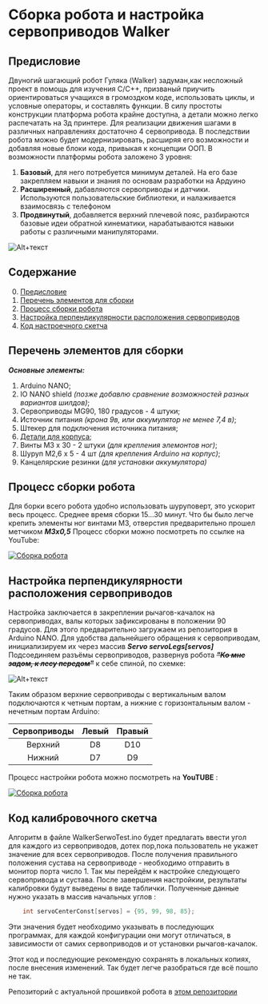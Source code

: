 # Сборка робота и настройка сервоприводов Walker

## Предисловие

Двуногий шагающий робот Гуляка (Walker) задуман,как несложный проект в помощь для изучения С/С++, призваный приучить ориентироваться учащихся в громоздком коде, использовать циклы, и условные операторы, и составлять функции. В силу простоты конструкции платформа робота крайне доступна, а детали можно легко распечатать на 3д принтере.
Для реализации движения шагами в различных направлениях достаточно 4 сервопривода. В последствии робота можно будет модернизировать, расширяя его возможности и добавляя новые блоки кода, привыкая к концепции ООП.
В возможности платформы робота заложено 3 уровня:

1. **Базовый**, для него потребуется минимум деталей. На его базе закрепляем навыки и знания по основам разработки на Ардуино
2. **Расширенный**, дабавляются сервоприводы и датчики. Используются пользовательские библиотеки, и налаживается взаимосвязь с телефоном
3. **Продвинутый**, добавляется верхний плечевой пояс, разбираются базовые идеи обратной кинематики, нарабатываются навыки работы с различными манипуляторами.

![Alt+текст](https://avatars.mds.yandex.net/get-zen_doc/3384412/pub_5fad3c494278375e7ef5dc70_5fad462fc3975f5b3d26d954/scale_600)

## Содержание

0. [Предисловие](#Предисловие)
1. [Перечень элементов для сборки](#Перечень-элементов-для-сборки)
2. [Процесс сборки робота](#Процесс-сборки-робота)
3. [Настройка перпендикулярности расположения сервоприводов](#Настройка-перпендикулярности-расположения-сервоприводов)
4. [Код настроечного скетча](#Код-настроечного-скетча)

## Перечень элементов для сборки

***Основные элементы:***

1. Arduino NANO;
2. IO NANO shield *(позже добавлю сравнение возможностей разных вариантов шилдов)*;
3. Сервоприводы MG90, 180 градусов - 4 штуки;
4. Источник питания *(крона 9в, или аккумулятор не менее 7,4 в)*;
5. Штекер для подключения источника питания;
6. [Детали для корпуса](https://www.thingiverse.com/thing:4651195);
7. Винты М3 х 30 - 2 штуки *(для крепления элемонтов ног)*;
8. Шуруп М2,6 х 5 - 4 шт *(для крепления Arduino на корпус)*;
9. Канцелярские резинки *(для установки аккумулятора)*

## Процесс сборки робота

Для борки всего робота удобно использовать шуруповерт, это ускорит весь процесс. Среднее время сборки 15...30 минут.
Что бы было легче крепить элементы ног винтами М3, отверстия предварительно прошел метчиком ***М3х0,5***
Процесс сборки можно посмотреть по ссылке на YouTube:

[![Сборка робота](https://avatars.mds.yandex.net/get-zen_doc/1245197/pub_5fad3c494278375e7ef5dc70_5fad3d784278375e7ef82a10/scale_600)](https://www.youtube.com/watch?v=9El1E4NTEyo&list=PLPlEq5SS8JN62263Q4-hY7qEeuCIrCNkc)

## Настройка перпендикулярности расположения сервоприводов

Настройка заключается в закреплении рычагов-качалок на сервоприводах, валы которых зафиксированы в положении 90 градусов.
Для этого предварительно загружаем из репозитория в Arduino NANO.
Для удобства дальнейшего обращения к сервоприводам, инициализируем их через массив ***Servo servoLegs[servos]***
Подсоединяем разъёмы сервоприводов, развернув робота ~~*__"Ко мне задом, к лесу передом"__*~~ к себе спиной, по схемке:

![Alt+текст](https://avatars.mds.yandex.net/get-zen_doc/3445317/pub_5fad3c494278375e7ef5dc70_6022a25853b5a470dc75d874/orig)

Таким образом верхние сервоприводы с вертикальным валом подключаются к четным портам, а нижние с горизонтальным валом - нечетным портам Arduino:

| Сервоприводы|Левый|Правый|
|:-----------------:|:-----------------:|:-----------------:|
|Верхний|D8|D10|
|Нижний|D7|D9|

Процесс настройки робота можно посмотреть на **YouTUBE** :

[![Сборка робота](https://avatars.mds.yandex.net/get-zen_doc/2359038/pub_5fad3c494278375e7ef5dc70_5fad45be3cce092eaac3f394/scale_600)](https://www.youtube.com/watch?v=AI0i8CaHVo8&list=PLPlEq5SS8JN62263Q4-hY7qEeuCIrCNkc&index=2)

## Код калибровочного скетча

Алгоритм в файле WalkerSerwoTest.ino будет предлагать ввести угол для каждого из сервоприводов, дотех пор,пока пользователь не укажет значение для всех сервоприводов. 
После получения правильного положения сустава на сервоприводе - необходимо отправить в монитор порта число 1. Так мы перейдём к настройке следующего сервопривода и сустава.
После завершения настройкии, результаты калибровки будут выведены в виде таблички.
Полученные данные нужно указать в массив начальных углов :
```C++
    int servoCenterConst[servos] = {95, 99, 98, 85};
```
Эти значения будет необходимо указывать в последующих программах, для каждой конфигурации они могут отличаться, в зависимости от самих сервоприводов и от установки рычагов-качалок.

Этот код и последующие рекомендую сохранять в локальных копиях, после внесения изменений. Так будет легче разобраться где всё пошло не так.


Репозиторий с актуальной прошивкой робота в [этом репозитории](https://github.com/AlexYurichRobo/WalkerGen1)
